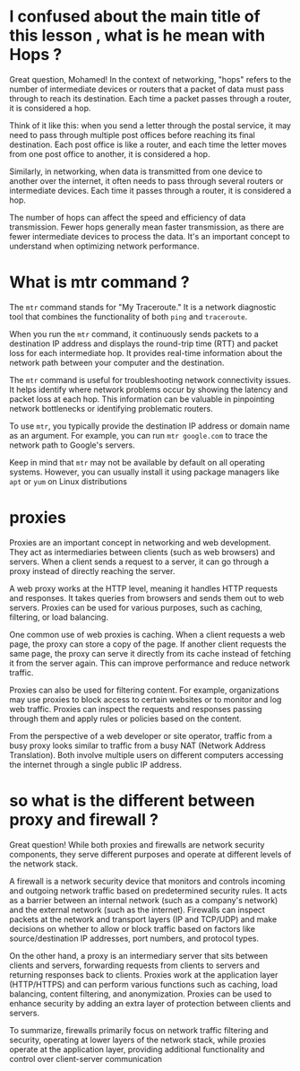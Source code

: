 # I confused about the main title of this lesson , what is he mean with Hops ?

Great question, Mohamed! In the context of networking, "hops" refers to the number of intermediate devices or routers that a packet of data must pass through to reach its destination. Each time a packet passes through a router, it is considered a hop.

Think of it like this: when you send a letter through the postal service, it may need to pass through multiple post offices before reaching its final destination. Each post office is like a router, and each time the letter moves from one post office to another, it is considered a hop.

Similarly, in networking, when data is transmitted from one device to another over the internet, it often needs to pass through several routers or intermediate devices. Each time it passes through a router, it is considered a hop.

The number of hops can affect the speed and efficiency of data transmission. Fewer hops generally mean faster transmission, as there are fewer intermediate devices to process the data. It's an important concept to understand when optimizing network performance.

# What is mtr command ?

The `mtr` command stands for "My Traceroute." It is a network diagnostic tool that combines the functionality of both `ping` and `traceroute`.

When you run the `mtr` command, it continuously sends packets to a destination IP address and displays the round-trip time (RTT) and packet loss for each intermediate hop. It provides real-time information about the network path between your computer and the destination.

The `mtr` command is useful for troubleshooting network connectivity issues. It helps identify where network problems occur by showing the latency and packet loss at each hop. This information can be valuable in pinpointing network bottlenecks or identifying problematic routers.

To use `mtr`, you typically provide the destination IP address or domain name as an argument. For example, you can run `mtr google.com` to trace the network path to Google's servers.

Keep in mind that `mtr` may not be available by default on all operating systems. However, you can usually install it using package managers like `apt` or `yum` on Linux distributions

# proxies

Proxies are an important concept in networking and web development. They act as intermediaries between clients (such as web browsers) and servers. When a client sends a request to a server, it can go through a proxy instead of directly reaching the server.

A web proxy works at the HTTP level, meaning it handles HTTP requests and responses. It takes queries from browsers and sends them out to web servers. Proxies can be used for various purposes, such as caching, filtering, or load balancing.

One common use of web proxies is caching. When a client requests a web page, the proxy can store a copy of the page. If another client requests the same page, the proxy can serve it directly from its cache instead of fetching it from the server again. This can improve performance and reduce network traffic.

Proxies can also be used for filtering content. For example, organizations may use proxies to block access to certain websites or to monitor and log web traffic. Proxies can inspect the requests and responses passing through them and apply rules or policies based on the content.

From the perspective of a web developer or site operator, traffic from a busy proxy looks similar to traffic from a busy NAT (Network Address Translation). Both involve multiple users on different computers accessing the internet through a single public IP address.

# so what is the different between proxy and firewall ?

Great question! While both proxies and firewalls are network security components, they serve different purposes and operate at different levels of the network stack.

A firewall is a network security device that monitors and controls incoming and outgoing network traffic based on predetermined security rules. It acts as a barrier between an internal network (such as a company's network) and the external network (such as the internet). Firewalls can inspect packets at the network and transport layers (IP and TCP/UDP) and make decisions on whether to allow or block traffic based on factors like source/destination IP addresses, port numbers, and protocol types.

On the other hand, a proxy is an intermediary server that sits between clients and servers, forwarding requests from clients to servers and returning responses back to clients. Proxies work at the application layer (HTTP/HTTPS) and can perform various functions such as caching, load balancing, content filtering, and anonymization. Proxies can be used to enhance security by adding an extra layer of protection between clients and servers.

To summarize, firewalls primarily focus on network traffic filtering and security, operating at lower layers of the network stack, while proxies operate at the application layer, providing additional functionality and control over client-server communication
